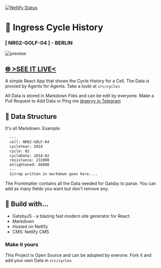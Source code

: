 [![Netlify Status](https://api.netlify.com/api/v1/badges/d6e8bcb1-e5af-4946-87f6-afc57dd1433c/deploy-status)](https://app.netlify.com/sites/ingress/deploys)

# 💏 Ingress Cycle History 
### [ NR02-GOLF-04 ] - BERLIN
![preview](docs/preview)
## [🌐 >SEE IT LIVE< ](https://ingress.netlify.app)

A simple React App that shows the Cycle History for a Cell.
The Data is provied by Agents for Agents. Take a lookt at  `src/cycles`

All Data is stored in Markdown Files and can be edit by everyone.
Make a Pull Request to Add Data or Ping me [@geryy in Telegram](https://telegram.me/geryy)


## 💾 Data Structure 
It's all Markdown.  Example:
```markdown
  ---
  cell: NR02-GOLF-04
  cycleYear: 2014
  cycle: 02
  cycleDate: 2014-02
  resistance: 231000
  enlightened: 66000 
  ---
  Sitrep written in markdown goes here.... 
```
The Frontmatter contains all the Data needed for Gatsby to parse. 
You can add as many fields you want but don't remove any.

## 🤖 Build with...
- GatsbyJS -  a blazing fast modern site generator for React.
- Markdown
- Hosted on Netlify
- CMS: Netlify CMS


### Make it yours
This Project is Open Source and can be adopted by everone.
Fork it and add your own Data in `src/cycles`
